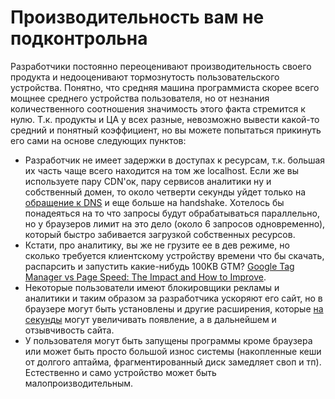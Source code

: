 # Производительность вам не подконтрольна

Разработчики постоянно переоценивают производительность своего продукта и недооценивают тормознутость пользовательского устройства. Понятно, что средняя машина программиста скорее всего мощнее среднего устройства пользователя, но от незнания количественного соотношения значимость этого факта стремится к нулю. Т.к. продукты и ЦА у всех разные, невозможно вывести какой-то средний и понятный коэффициент, но вы можете попытаться прикинуть его сами на основе следующих пунктов:

- Разработчик не имеет задержки в доступах к ресурсам, т.к. большая их часть чаще всего находится на том же localhost. Если же вы используете пару CDN'ок, пару сервисов аналитики ну и собственный домен, то около четверти секунды уйдет только на [обращение к DNS](https://blog.cloudflare.com/cloudflare-fastest-free-dns-among-fastest-dns/) и еще больше на handshake. Хотелось бы понадеяться на то что запросы будут обрабатываться параллельно, но у браузеров лимит на это дело (около 6 запросов одновременно), который быстро забивается загрузкой собственных ресурсов.
- Кстати, про аналитику, вы же не грузите ее в дев режиме, но сколько требуется клиентскому устройству времени что бы скачать, распарсить и запустить какие-нибудь 100KB GTM? [Google Tag Manager vs Page Speed: The Impact and How to Improve](https://www.analyticsmania.com/post/google-tag-manager-impact-on-page-speed-and-how-to-improve/).
- Некоторые пользователи имеют блокировщики рекламы и аналитики и таким образом за разработчика ускоряют его сайт, но в браузере могут быть установлены и другие расширения, которые [на секунды](https://www.debugbear.com/blog/chrome-extension-performance-2021) могут увеличивать появление, а в дальнейшем и отзывчивость сайта.
- У пользователя могут быть запущены программы кроме браузера или может быть просто большой износ системы (накопленные кеши от долгого аптайма, фрагментированный диск замедляет своп и тп). Естественно и само устройство может быть малопроизводительным.